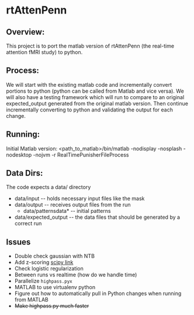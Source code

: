 # rtAttenPenn

## Overview:
This project is to port the matlab version of rtAttenPenn (the real-time attention fMRI study) to python.

## Process:
We will start with the existing matlab code and incrementally convert portions to python (python can be called from Matlab and vice versa). We will also have a testing framework which will run to compare to an original expected_output generated from the original matlab version. Then continue incrementally converting to python and validating the output for each change.

## Running:
Initial Matlab version:
<path_to_matlab>/bin/matlab -nodisplay -nosplash -nodesktop -nojvm -r RealTimePunisherFileProcess

## Data Dirs:
The code expects a data/ directory
- data/input  -- holds necessary input files like the mask
- data/output -- receives output files from the run
  - data/patternsdata* -- initial patterns
- data/expected_output -- the data files that should be generated by a correct run

## Issues
- Double check gaussian with NTB
- Add z-scoring [scipy link](https://docs.scipy.org/doc/scipy/reference/generated/scipy.stats.zscore.html)
- Check logistic regularization
- Between runs vs realtime (how do we handle time)
- Parallelize ```highpass.pyx```
- MATLAB to use virtualenv python
- Figure out how to automatically pull in Python changes when running from MATLAB
- ~~Make highpass.py much faster~~
